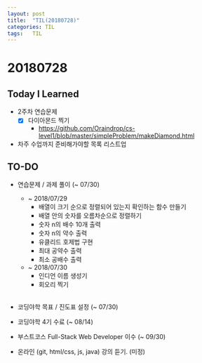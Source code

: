 ```yaml
---
layout: post
title:  "TIL(20180728)"
categories: TIL
tags:	TIL
---
```

# 20180728
## Today I Learned
- 2주차 연습문제
    - [x] 다이아몬드 찍기
        - <https://github.com/Oraindrop/cs-level1/blob/master/simpleProblem/makeDiamond.html>

- 차주 수업까지 준비해가야할 목록 리스트업

## TO-DO
- 연습문제 / 과제 풀이 (~ 07/30)
    - ~ 2018/07/29
        - 배열이 크기 순으로 정렬되어 있는지 확인하는 함수 만들기
        - 배열 안의 숫자를 오름차순으로 정렬하기
        - 숫자 n의 배수 10개 출력
        - 숫자 n의 약수 출력
        - 유클리드 호제법 구현
        - 최대 공약수 출력
        - 최소 공배수 출력
    - ~ 2018/07/30
        - 인디언 이름 생성기
        - 회오리 찍기 <br><br>

- 코딩야학 목표 / 진도표 설정 (~ 07/30)
- 코딩야학 4기 수료 (~ 08/14)

- 부스트코스 Full-Stack Web Developer 이수 (~ 09/30)

- 온라인 (git, html/css, js, java) 강의 듣기. (미정)